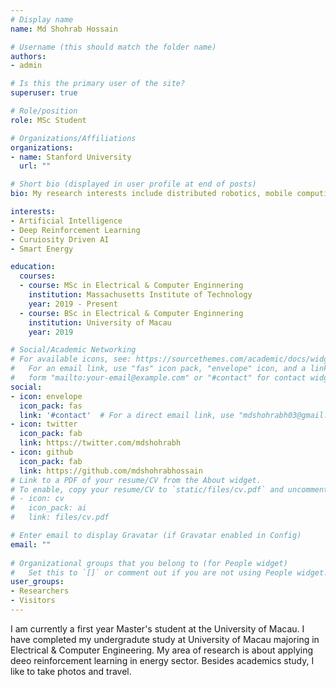```yaml
---
# Display name
name: Md Shohrab Hossain

# Username (this should match the folder name)
authors:
- admin

# Is this the primary user of the site?
superuser: true

# Role/position
role: MSc Student

# Organizations/Affiliations
organizations:
- name: Stanford University
  url: ""

# Short bio (displayed in user profile at end of posts)
bio: My research interests include distributed robotics, mobile computing and programmable matter.

interests:
- Artificial Intelligence
- Deep Reinforcement Learning
- Curuiosity Driven AI 
- Smart Energy 

education:
  courses:
  - course: MSc in Electrical & Computer Enginnering
    institution: Massachusetts Institute of Technology
    year: 2019 - Present 
  - course: BSc in Electrical & Computer Enginnering
    institution: University of Macau
    year: 2019

# Social/Academic Networking
# For available icons, see: https://sourcethemes.com/academic/docs/widgets/#icons
#   For an email link, use "fas" icon pack, "envelope" icon, and a link in the
#   form "mailto:your-email@example.com" or "#contact" for contact widget.
social:
- icon: envelope
  icon_pack: fas
  link: '#contact'  # For a direct email link, use "mdshohrabh03@gmail.com".
- icon: twitter
  icon_pack: fab
  link: https://twitter.com/mdshohrabh
- icon: github
  icon_pack: fab
  link: https://github.com/mdshohrabhossain
# Link to a PDF of your resume/CV from the About widget.
# To enable, copy your resume/CV to `static/files/cv.pdf` and uncomment the lines below.  
# - icon: cv
#   icon_pack: ai
#   link: files/cv.pdf

# Enter email to display Gravatar (if Gravatar enabled in Config)
email: ""
  
# Organizational groups that you belong to (for People widget)
#   Set this to `[]` or comment out if you are not using People widget.  
user_groups:
- Researchers
- Visitors
---
```

I am currently a first year Master's student at the University of Macau. I have completed my undergradute study at University of Macau majoring in Electrical & Computer Engineering. My area of research is about applying deeo reinforcement learning in energy sector. Besides academics study, I like to take photos and travel. 
